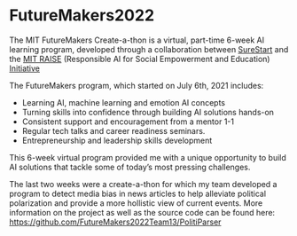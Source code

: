 # FutureMakers2022

The MIT FutureMakers Create-a-thon is a virtual, part-time 6-week AI learning program, developed through a collaboration between [SureStart](https://mysurestart.com/) and the [MIT RAISE](https://raise.mit.edu/) (Responsible AI for Social Empowerment and Education) [Initiative](https://raise.mit.edu/) 

The FutureMakers program, which started on July 6th, 2021 includes:

- Learning AI, machine learning and emotion AI concepts
- Turning skills into confidence through building AI solutions hands-on
- Consistent support and encouragement from a mentor 1-1
- Regular tech talks and career readiness seminars.
- Entrepreneurship and leadership skills development

This 6-week virtual program provided me with a unique opportunity to build AI solutions that tackle some of today’s most pressing challenges.

The last two weeks were a create-a-thon for which my team developed a program to detect media bias in news articles to help alleviate political polarization and provide a more hollistic view of current events. More information on the project as well as the source code can be found here: https://github.com/FutureMakers2022Team13/PolitiParser

